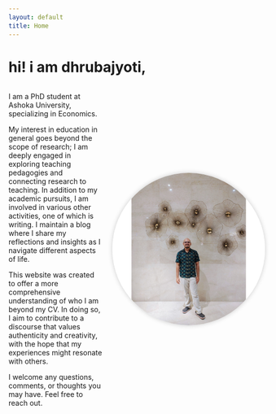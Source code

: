 ```yaml
---
layout: default
title: Home
---
```

# hi! i am dhrubajyoti,

<div style="display: flex; align-items: center; justify-content: space-between; flex-wrap: wrap;">

<div style="flex: 1; margin-right: 20px;">

I am a PhD student at Ashoka University, specializing in Economics.

My interest in education in general goes beyond the scope of research; I am deeply engaged in exploring teaching pedagogies and connecting research to teaching. In addition to my academic pursuits, I am involved in various other activities, one of which is writing. I maintain a blog where I share my reflections and insights as I navigate different aspects of life.

This website was created to offer a more comprehensive understanding of who I am beyond my CV. In doing so, I aim to contribute to a discourse that values authenticity and creativity, with the hope that my experiences might resonate with others.

I welcome any questions, comments, or thoughts you may have. Feel free to reach out.

</div>

<div style="flex: 0 0 300px; text-align: center;">

<img src="/assets/images/My_photo.jpg" alt="My Photo" style="width: 100%; height: auto; border-radius: 50%; box-shadow: 0 0 10px rgba(0, 0, 0, 0.2);">

</div>

</div>

